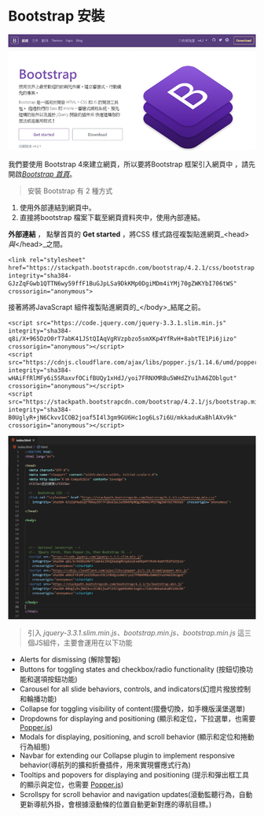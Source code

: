 # Bootstrap 安裝

![](.gitbook/assets/bootstrap4.jpg)

我們要使用 Bootstrap 4來建立網頁，所以要將Bootstrap 框架引入網頁中 ，請先開啟[_Bootstrap 首頁_](https://bootstrap.hexschool.com/)。

> 安裝 Bootstrap 有 2 種方式

1. 使用外部連結到網頁中。
2. 直接將bootstrap 檔案下載至網頁資料夾中，使用內部連結。

**外部連結** ， 點擊首頁的 **Get started** ，將CSS 樣式路徑複製貼進網頁_&lt;head&gt;_與_&lt;/head&gt;_之間。

```markup
<link rel="stylesheet" href="https://stackpath.bootstrapcdn.com/bootstrap/4.2.1/css/bootstrap.min.css" integrity="sha384-GJzZqFGwb1QTTN6wy59ffF1BuGJpLSa9DkKMp0DgiMDm4iYMj70gZWKYbI706tWS" crossorigin="anonymous">
```

接著將將JavaScrapt 組件複製貼進網頁的_&lt;/body&gt;_結尾之前。

```markup
<script src="https://code.jquery.com/jquery-3.3.1.slim.min.js" integrity="sha384-q8i/X+965DzO0rT7abK41JStQIAqVgRVzpbzo5smXKp4YfRvH+8abtTE1Pi6jizo" crossorigin="anonymous"></script>
<script src="https://cdnjs.cloudflare.com/ajax/libs/popper.js/1.14.6/umd/popper.min.js" integrity="sha384-wHAiFfRlMFy6i5SRaxvfOCifBUQy1xHdJ/yoi7FRNXMRBu5WHdZYu1hA6ZOblgut" crossorigin="anonymous"></script>
<script src="https://stackpath.bootstrapcdn.com/bootstrap/4.2.1/js/bootstrap.min.js" integrity="sha384-B0UglyR+jN6CkvvICOB2joaf5I4l3gm9GU6Hc1og6Ls7i6U/mkkaduKaBhlAXv9k" crossorigin="anonymous"></script>
```

![](.gitbook/assets/image%20%2817%29.png)

> 引入 _jquery-3.3.1.slim.min.js、bootstrap.min.js、bootstrap.min.js_ 這三個JS組件，主要會運用在以下功能

* Alerts for dismissing \(解除警報\)
* Buttons for toggling states and checkbox/radio functionality \(按鈕切換功能和選項按鈕功能\)
* Carousel for all slide behaviors, controls, and indicators\(幻燈片撥放控制和輪播功能\)
* Collapse for toggling visibility of content\(摺疊切換，如手機版漢堡選單\)
* Dropdowns for displaying and positioning \(顯示和定位，下拉選單，也需要[Popper.js](https://popper.js.org/)\)
* Modals for displaying, positioning, and scroll behavior \(顯示和定位和捲動行為組態\)
* Navbar for extending our Collapse plugin to implement responsive behavior\(導航列的擴和折疊插件，用來實現響應式行為\)
* Tooltips and popovers for displaying and positioning \(提示和彈出框工具的顯示與定位，也需要 [Popper.js](https://popper.js.org/)\)
* Scrollspy for scroll behavior and navigation updates\(滾動監聽行為，自動更新導航外掛，會根據滾動條的位置自動更新對應的導航目標。\)

